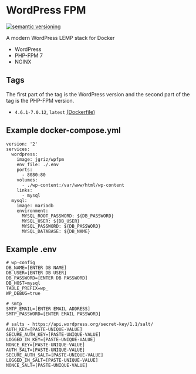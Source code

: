 # WordPress FPM

[![semantic versioning](https://img.shields.io/github/release/joshcummingsdesign/wordpress-fpm.svg)](https://github.com/joshcummingsdesign/wordpress-fpm)

A modern WordPress LEMP stack for Docker

* WordPress
* PHP-FPM 7
* NGINX

## Tags

The first part of the tag is the WordPress version and the second part of the tag is the PHP-FPM version.

* `4.6.1-7.0.12`, `latest` [(Dockerfile)](https://github.com/joshcummingsdesign/wordpress-fpm/blob/4.6.1-7.0.12/Dockerfile)

## Example docker-compose.yml

```shell
version: '2'
services:
  wordpress:
    image: jgriz/wpfpm
    env_file: ./.env
    ports:
      - 8080:80
    volumes:
      - ./wp-content:/var/www/html/wp-content
    links:
      - mysql
  mysql:
    image: mariadb
    environment:
      MYSQL_ROOT_PASSWORD: ${DB_PASSWORD}
      MYSQL_USER: ${DB_USER}
      MYSQL_PASSWORD: ${DB_PASSWORD}
      MYSQL_DATABASE: ${DB_NAME}
```

## Example .env

```shell
# wp-config
DB_NAME=[ENTER DB NAME]
DB_USER=[ENTER DB USER]
DB_PASSWORD=[ENTER DB PASSWORD]
DB_HOST=mysql
TABLE_PREFIX=wp_
WP_DEBUG=true

# smtp
SMTP_EMAIL=[ENTER EMAIL ADDRESS]
SMTP_PASSWORD=[ENTER EMAIL PASSWORD]

# salts - https://api.wordpress.org/secret-key/1.1/salt/
AUTH_KEY=[PASTE-UNIQUE-VALUE]
SECURE_AUTH_KEY=[PASTE-UNIQUE-VALUE]
LOGGED_IN_KEY=[PASTE-UNIQUE-VALUE]
NONCE_KEY=[PASTE-UNIQUE-VALUE]
AUTH_SALT=[PASTE-UNIQUE-VALUE]
SECURE_AUTH_SALT=[PASTE-UNIQUE-VALUE]
LOGGED_IN_SALT=[PASTE-UNIQUE-VALUE]
NONCE_SALT=[PASTE-UNIQUE-VALUE]
```
